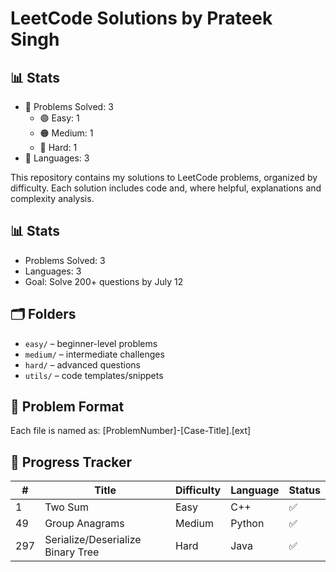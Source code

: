 # LeetCode Solutions by Prateek Singh

## 📊 Stats
- 🔢 Problems Solved: 3
  - 🟢 Easy: 1
  - 🟠 Medium: 1
  - 🔴 Hard: 1
- 🧩 Languages: 3


This repository contains my solutions to LeetCode problems, organized by difficulty. Each solution includes code and, where helpful, explanations and complexity analysis.

## 📊 Stats
- Problems Solved: 3
- Languages: 3
- Goal: Solve 200+ questions by July 12

## 🗂️ Folders
- `easy/` – beginner-level problems
- `medium/` – intermediate challenges
- `hard/` – advanced questions
- `utils/` – code templates/snippets

## 🧾 Problem Format

Each file is named as:
[ProblemNumber]-[Case-Title].[ext]

## 📅 Progress Tracker
| # | Title | Difficulty | Language | Status |
|---|-------|------------|----------|--------|
| 1 | Two Sum | Easy | C++ | ✅ |
| 49 | Group Anagrams | Medium | Python | ✅ |
| 297 | Serialize/Deserialize Binary Tree | Hard | Java | ✅ |
